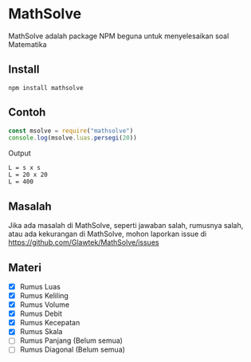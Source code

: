 # MathSolve
MathSolve adalah package NPM beguna untuk menyelesaikan soal Matematika
## Install
```npm install mathsolve```
## Contoh
```js
const msolve = require("mathsolve")
console.log(msolve.luas.persegi(20))
```
Output
```
L = s x s
L = 20 x 20
L = 400
```
## Masalah
Jika ada masalah di MathSolve, seperti jawaban salah, rumusnya salah, atau ada kekurangan di MathSolve, mohon laporkan issue di https://github.com/Glawtek/MathSolve/issues
## Materi
- [X] Rumus Luas
- [X] Rumus Keliling
- [X] Rumus Volume
- [X] Rumus Debit
- [X] Rumus Kecepatan
- [X] Rumus Skala
- [ ] Rumus Panjang (Belum semua)
- [ ] Rumus Diagonal (Belum semua)
